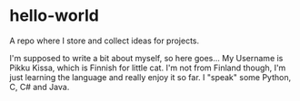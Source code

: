 # hello-world
A repo where I store and collect ideas for projects.

I'm supposed to write a bit about myself, so here goes...
My Username is Pikku Kissa, which is Finnish for little cat.
I'm not from Finland though, I'm just learning the language and really enjoy it so far.
I "speak" some Python, C, C# and Java.

